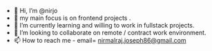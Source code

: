 - 👋 Hi, I’m @nirjo
- 👀 my main focus is on frontend projects .
- 🌱 I’m currently learning and willing to work in fullstack projects.
- 💞️ I’m looking to collaborate on remote / contract  work environment.
- 📫 How to reach me - email= nirmalraj.joseph86@gmail.com

<!---
nirjo/nirjo is a ✨ special ✨ repository because its `README.md` (this file) appears on your GitHub profile.
You can click the Preview link to take a look at your changes.
--->

